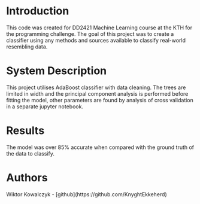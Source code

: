 <h1>Introduction</h1>
This code was created for DD2421 Machine Learning course at the KTH for the programming challenge.
The goal of this project was to create a classifier using any methods and sources available to classify real-world resembling data.
<h1>System Description</h1>
This project utilises AdaBoost classifier with data cleaning. The trees are limited in width and the principal component analysis is performed before fitting the model, other parameters are found by analysis of cross validation in a separate jupyter notebook.
<h1>Results</h1>
The model was over 85% accurate when compared with the ground truth of the data to classify.
<h1>Authors</h1>
Wiktor Kowalczyk - [github](https://github.com/KnyghtEkkeherd)